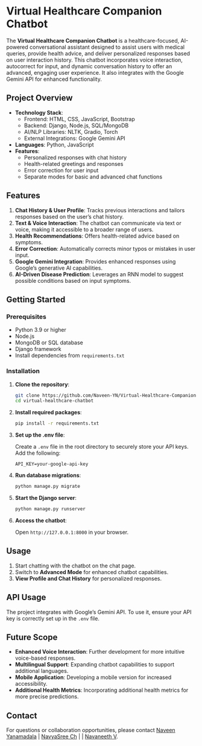 # Virtual Healthcare Companion Chatbot

The **Virtual Healthcare Companion Chatbot** is a healthcare-focused, AI-powered conversational assistant designed to assist users with medical queries, provide health advice, and deliver personalized responses based on user interaction history. This chatbot incorporates voice interaction, autocorrect for input, and dynamic conversation history to offer an advanced, engaging user experience. It also integrates with the Google Gemini API for enhanced functionality.

## Project Overview

- **Technology Stack**: 
  - Frontend: HTML, CSS, JavaScript, Bootstrap
  - Backend: Django, Node.js, SQL/MongoDB
  - AI/NLP Libraries: NLTK, Gradio, Torch
  - External Integrations: Google Gemini API
- **Languages**: Python, JavaScript
- **Features**:
  - Personalized responses with chat history
  - Health-related greetings and responses
  - Error correction for user input
  - Separate modes for basic and advanced chat functions


## Features

1. **Chat History & User Profile**: Tracks previous interactions and tailors responses based on the user’s chat history.
2. **Text & Voice Interaction**: The chatbot can communicate via text or voice, making it accessible to a broader range of users.
3. **Health Recommendations**: Offers health-related advice based on symptoms.
4. **Error Correction**: Automatically corrects minor typos or mistakes in user input.
5. **Google Gemini Integration**: Provides enhanced responses using Google’s generative AI capabilities.
6. **AI-Driven Disease Prediction**: Leverages an RNN model to suggest possible conditions based on input symptoms.

## Getting Started

### Prerequisites

- Python 3.9 or higher
- Node.js
- MongoDB or SQL database
- Django framework
- Install dependencies from `requirements.txt`

### Installation

1. **Clone the repository**:

   ```bash
   git clone https://github.com/Naveen-YN/Virtual-Healthcare-Companion-Chatbot-Utilizing-NLTK.git
   cd virtual-healthcare-chatbot
   ```

2. **Install required packages**:

   ```bash
   pip install -r requirements.txt
   ```

3. **Set up the .env file**:

   Create a `.env` file in the root directory to securely store your API keys. Add the following:

   ```plaintext
   API_KEY=your-google-api-key
   ```

4. **Run database migrations**:

   ```bash
   python manage.py migrate
   ```

5. **Start the Django server**:

   ```bash
   python manage.py runserver
   ```

6. **Access the chatbot**:

   Open `http://127.0.0.1:8000` in your browser.

## Usage

1. Start chatting with the chatbot on the chat page.
2. Switch to **Advanced Mode** for enhanced chatbot capabilities.
3. **View Profile and Chat History** for personalized responses.

## API Usage

The project integrates with Google’s Gemini API. To use it, ensure your API key is correctly set up in the `.env` file.

## Future Scope

- **Enhanced Voice Interaction**: Further development for more intuitive voice-based responses.
- **Multilingual Support**: Expanding chatbot capabilities to support additional languages.
- **Mobile Application**: Developing a mobile version for increased accessibility.
- **Additional Health Metrics**: Incorporating additional health metrics for more precise predictions.

## Contact

For questions or collaboration opportunities, please contact [Naveen Yanamadala](mailto:naveenyd06@gmail.com) | [NavyaSree Ch](mailto:navyasreecheruvupally@gmail.com) | | [Navaneeth V](mailto:navaneethv1000@gmail.com).
